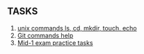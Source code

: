 ## TASKS
01. [unix commands ls, cd, mkdir, touch, echo](./unix_commands_task.md)  
02. [Git commands help](./git_commands_help.md)  
03. [Mid-1 exam practice tasks](./mid1-practice-tasks.md)